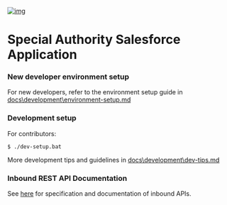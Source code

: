[![img](https://img.shields.io/badge/Lifecycle-Maturing-007EC6)](https://github.com/bcgov/repomountie/blob/master/doc/lifecycle-badges.md)

# Special Authority Salesforce Application

### New developer environment setup
For new developers, refer to the environment setup guide in [docs\development\environment-setup.md](environment-setup.md) 

### Development setup
For contributors:
```
$ ./dev-setup.bat
```
More development tips and guidelines in [docs\development\dev-tips.md](dev-tips.md) 
### Inbound REST API Documentation

See [here](https://bcgov.github.io/MoH-SAT/) for specification and documentation of inbound APIs.
